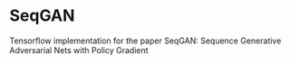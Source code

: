 # SeqGAN
Tensorflow implementation for the paper SeqGAN: Sequence Generative Adversarial Nets with Policy Gradient
